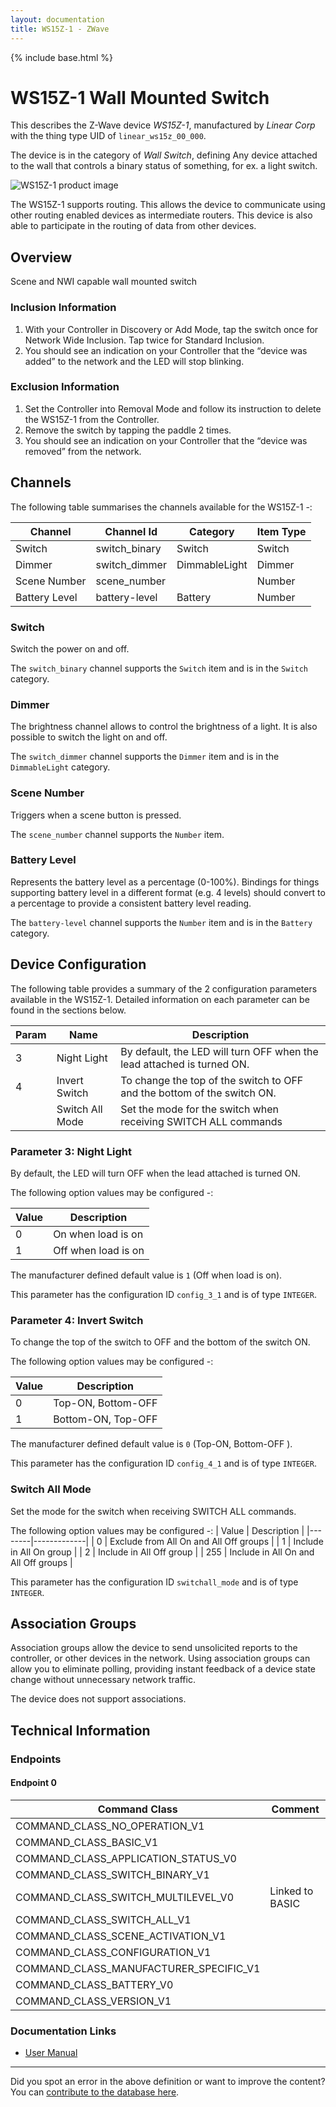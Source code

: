 ```yaml
---
layout: documentation
title: WS15Z-1 - ZWave
---
```


{% include base.html %}

# WS15Z-1 Wall Mounted Switch
This describes the Z-Wave device *WS15Z-1*, manufactured by *Linear Corp* with the thing type UID of ```linear_ws15z_00_000```.

The device is in the category of *Wall Switch*, defining Any device attached to the wall that controls a binary status of something, for ex. a light switch.

![WS15Z-1 product image](https://www.cd-jackson.com/zwave_device_uploads/4/4_default.jpg)


The WS15Z-1 supports routing. This allows the device to communicate using other routing enabled devices as intermediate routers.  This device is also able to participate in the routing of data from other devices.

## Overview

Scene and NWI capable wall mounted switch

### Inclusion Information

1. With your Controller in Discovery or Add Mode, tap the switch once for Network Wide Inclusion. Tap twice for Standard Inclusion.
2. You should see an indication on your Controller that the “device was added” to the network and the LED will stop blinking.

### Exclusion Information

1. Set the Controller into Removal Mode and follow its instruction to delete the WS15Z-1 from the Controller.
2. Remove the switch by tapping the paddle 2 times.
3. You should see an indication on your Controller that the “device was removed” from the network.

## Channels

The following table summarises the channels available for the WS15Z-1 -:

| Channel | Channel Id | Category | Item Type |
|---------|------------|----------|-----------|
| Switch | switch_binary | Switch | Switch | 
| Dimmer | switch_dimmer | DimmableLight | Dimmer | 
| Scene Number | scene_number |  | Number | 
| Battery Level | battery-level | Battery | Number |

### Switch

Switch the power on and off.

The ```switch_binary``` channel supports the ```Switch``` item and is in the ```Switch``` category.

### Dimmer

The brightness channel allows to control the brightness of a light.
            It is also possible to switch the light on and off.

The ```switch_dimmer``` channel supports the ```Dimmer``` item and is in the ```DimmableLight``` category.

### Scene Number

Triggers when a scene button is pressed.

The ```scene_number``` channel supports the ```Number``` item.

### Battery Level

Represents the battery level as a percentage (0-100%). Bindings for things supporting battery level in a different format (e.g. 4 levels) should convert to a percentage to provide a consistent battery level reading.

The ```battery-level``` channel supports the ```Number``` item and is in the ```Battery``` category.



## Device Configuration

The following table provides a summary of the 2 configuration parameters available in the WS15Z-1.
Detailed information on each parameter can be found in the sections below.

| Param | Name  | Description |
|-------|-------|-------------|
| 3 | Night Light | By default, the LED will turn OFF when the lead attached is turned ON. |
| 4 | Invert Switch | To change the top of the switch to OFF and the bottom of the switch ON. |
|  | Switch All Mode | Set the mode for the switch when receiving SWITCH ALL commands |

### Parameter 3: Night Light

By default, the LED will turn OFF when the lead attached is turned ON.

The following option values may be configured -:

| Value  | Description |
|--------|-------------|
| 0 | On when load is on |
| 1 | Off when load is on |

The manufacturer defined default value is ```1``` (Off when load is on).

This parameter has the configuration ID ```config_3_1``` and is of type ```INTEGER```.


### Parameter 4: Invert Switch

To change the top of the switch to OFF and the bottom of the switch ON.

The following option values may be configured -:

| Value  | Description |
|--------|-------------|
| 0 | Top-ON, Bottom-OFF |
| 1 | Bottom-ON, Top-OFF |

The manufacturer defined default value is ```0``` (Top-ON, Bottom-OFF ).

This parameter has the configuration ID ```config_4_1``` and is of type ```INTEGER```.

### Switch All Mode

Set the mode for the switch when receiving SWITCH ALL commands.

The following option values may be configured -:
| Value  | Description |
|--------|-------------|
| 0 | Exclude from All On and All Off groups |
| 1 | Include in All On group |
| 2 | Include in All Off group |
| 255 | Include in All On and All Off groups |

This parameter has the configuration ID ```switchall_mode``` and is of type ```INTEGER```.


## Association Groups

Association groups allow the device to send unsolicited reports to the controller, or other devices in the network. Using association groups can allow you to eliminate polling, providing instant feedback of a device state change without unnecessary network traffic.

The device does not support associations.
## Technical Information

### Endpoints

#### Endpoint 0

| Command Class | Comment |
|---------------|---------|
| COMMAND_CLASS_NO_OPERATION_V1| |
| COMMAND_CLASS_BASIC_V1| |
| COMMAND_CLASS_APPLICATION_STATUS_V0| |
| COMMAND_CLASS_SWITCH_BINARY_V1| |
| COMMAND_CLASS_SWITCH_MULTILEVEL_V0| Linked to BASIC|
| COMMAND_CLASS_SWITCH_ALL_V1| |
| COMMAND_CLASS_SCENE_ACTIVATION_V1| |
| COMMAND_CLASS_CONFIGURATION_V1| |
| COMMAND_CLASS_MANUFACTURER_SPECIFIC_V1| |
| COMMAND_CLASS_BATTERY_V0| |
| COMMAND_CLASS_VERSION_V1| |

### Documentation Links

* [User Manual](https://www.cd-jackson.com/zwave_device_uploads/4/WS15Z1-manual.pdf)

---

Did you spot an error in the above definition or want to improve the content?
You can [contribute to the database here](http://www.cd-jackson.com/index.php/zwave/zwave-device-database/zwave-device-list/devicesummary/4).
